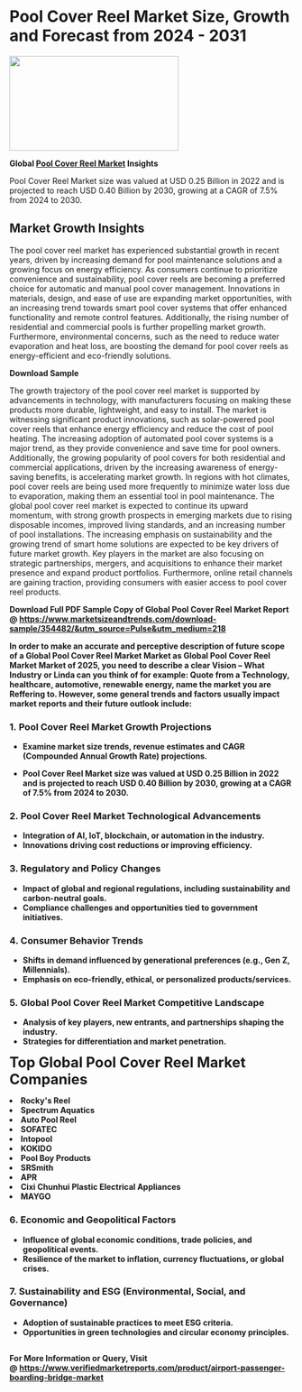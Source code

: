 <H1>Pool Cover Reel Market Size, Growth and Forecast from 2024 - 2031</H1><img class="aligncenter size-medium wp-image-584254" src="https://thirdeyenews.in/wp-content/uploads/2024/09/Global-Market-Research-300x168.jpeg" alt="" width="300" height="168" /><p><strong>Global&nbsp;<a href="https://www.marketsizeandtrends.com/download-sample/354482/&amp;utm_source=Pulse&amp;utm_medium=218">Pool Cover Reel Market</a> Insights</strong></p><p>Pool Cover Reel Market size was valued at USD 0.25 Billion in 2022 and is projected to reach USD 0.40 Billion by 2030, growing at a CAGR of 7.5% from 2024 to 2030.</p><p><h2>Market Growth Insights</h2> <p>The pool cover reel market has experienced substantial growth in recent years, driven by increasing demand for pool maintenance solutions and a growing focus on energy efficiency. As consumers continue to prioritize convenience and sustainability, pool cover reels are becoming a preferred choice for automatic and manual pool cover management. Innovations in materials, design, and ease of use are expanding market opportunities, with an increasing trend towards smart pool cover systems that offer enhanced functionality and remote control features. Additionally, the rising number of residential and commercial pools is further propelling market growth. Furthermore, environmental concerns, such as the need to reduce water evaporation and heat loss, are boosting the demand for pool cover reels as energy-efficient and eco-friendly solutions.</p> <p><strong>Download Sample</strong></p> <p>The growth trajectory of the pool cover reel market is supported by advancements in technology, with manufacturers focusing on making these products more durable, lightweight, and easy to install. The market is witnessing significant product innovations, such as solar-powered pool cover reels that enhance energy efficiency and reduce the cost of pool heating. The increasing adoption of automated pool cover systems is a major trend, as they provide convenience and save time for pool owners. Additionally, the growing popularity of pool covers for both residential and commercial applications, driven by the increasing awareness of energy-saving benefits, is accelerating market growth. In regions with hot climates, pool cover reels are being used more frequently to minimize water loss due to evaporation, making them an essential tool in pool maintenance. The global pool cover reel market is expected to continue its upward momentum, with strong growth prospects in emerging markets due to rising disposable incomes, improved living standards, and an increasing number of pool installations. The increasing emphasis on sustainability and the growing trend of smart home solutions are expected to be key drivers of future market growth. Key players in the market are also focusing on strategic partnerships, mergers, and acquisitions to enhance their market presence and expand product portfolios. Furthermore, online retail channels are gaining traction, providing consumers with easier access to pool cover reel products. <p><strong></p><p><span class=""><strong>Download Full PDF Sample Copy of Global Pool Cover Reel Market Report</strong> @ <a href="https://www.marketsizeandtrends.com/download-sample/354482/&amp;utm_source=Pulse&amp;utm_medium=218" target="_blank">https://www.marketsizeandtrends.com/download-sample/354482/&amp;utm_source=Pulse&amp;utm_medium=218</a></span></p><p>In order to make an accurate and perceptive description of future scope of a Global&nbsp;Pool Cover Reel Market Market as Global&nbsp;Pool Cover Reel Market Market of 2025, you need to describe a clear Vision &ndash; What Industry or Linda can you think of for example: Quote from a Technology, healthcare, automotive, renewable energy, name the market you are Reffering to. However, some general trends and factors usually impact market reports and their future outlook include:</p><h3>1.&nbsp;<strong>Pool Cover Reel Market Growth Projections</strong></h3><ul><li>Examine market size trends, revenue estimates and CAGR (Compounded Annual Growth Rate) projections.</li><li><p>Pool Cover Reel Market size was valued at USD 0.25 Billion in 2022 and is projected to reach USD 0.40 Billion by 2030, growing at a CAGR of 7.5% from 2024 to 2030.</p></li></ul><h3>2.&nbsp;<strong>Pool Cover Reel Market Technological Advancements</strong></h3><ul><li>Integration of AI, IoT, blockchain, or automation in the industry.</li><li>Innovations driving cost reductions or improving efficiency.</li></ul><h3>3.&nbsp;<strong>Regulatory and Policy Changes</strong></h3><ul><li>Impact of global and regional regulations, including sustainability and carbon-neutral goals.</li><li>Compliance challenges and opportunities tied to government initiatives.</li></ul><h3>4.&nbsp;<strong>Consumer Behavior Trends</strong></h3><ul><li>Shifts in demand influenced by generational preferences (e.g., Gen Z, Millennials).</li><li>Emphasis on eco-friendly, ethical, or personalized products/services.</li></ul><h3>5.&nbsp;<strong>Global Pool Cover Reel Market Competitive Landscape</strong></h3><ul><li>Analysis of key players, new entrants, and partnerships shaping the industry.</li><li>Strategies for differentiation and market penetration.</li></ul><p data-pm-slice="1 1 []"><span style="color: inherit; font-family: inherit; font-size: 25px;">Top Global Pool Cover Reel Market Companies</span></p><div class="" data-test-id=""><p><li>Rocky's Reel</li><li> Spectrum Aquatics</li><li> Auto Pool Reel</li><li> SOFATEC</li><li> Intopool</li><li> KOKIDO</li><li> Pool Boy Products</li><li> SRSmith</li><li> APR</li><li> Cixi Chunhui Plastic Electrical Appliances</li><li> MAYGO</li></p></div><h3>6.&nbsp;<strong>Economic and Geopolitical Factors</strong></h3><ul><li>Influence of global economic conditions, trade policies, and geopolitical events.</li><li>Resilience of the market to inflation, currency fluctuations, or global crises.</li></ul><h3>7.&nbsp;<strong>Sustainability and ESG (Environmental, Social, and Governance)</strong></h3><ul><li>Adoption of sustainable practices to meet ESG criteria.</li><li>Opportunities in green technologies and circular economy principles.</li></ul><h2><strong style="font-size: 14px;">For More Information or Query, Visit @&nbsp;</strong><a style="background-color: #ffffff; font-size: 14px;" href="https://www.marketsizeandtrends.com/report/pool-cover-reel-market/" target="_blank">https://www.verifiedmarketreports.com/product/airport-passenger-boarding-bridge-market</a></h2>
